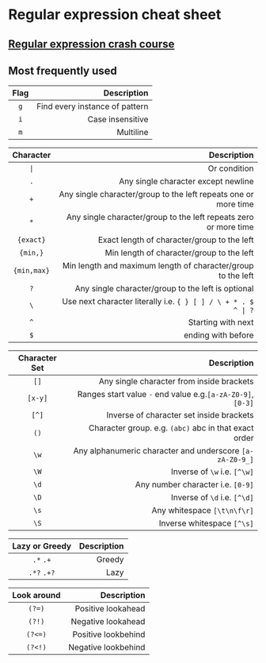# Regular expression cheat sheet

## [Regular expression crash course](https://apoorv.blog/regular-expression/)

## Most frequently used

| Flag   |      Description      | 
|:----------:|-------------:|
| `g` |  Find every instance of pattern | 
| `i` |    Case insensitive   | 
| `m` |    Multiline   | 

| Character   |      Description      | 
|:----------:|-------------:|
| `\|` |    Or condition   |     
| `.` |    Any single character except newline   |     
| `+` |  Any single character/group to the left repeats one or more time | 
| `*` | Any single character/group to the left repeats zero or more time |
| `{exact}` |    Exact length of character/group to the left   |     
| `{min,}` |    Min length of character/group to the left   |     
| `{min,max}` |    Min length and maximum length of character/group to the left   |     
| `?` |    Any single character/group to the left is optional   |     
| `\` |    Use next character literally i.e. `{ } [ ] / \ + * . $ ^ \| ?`  |     
| `^` |    Starting with next   |     
| `$` |    ending with before   |     

| Character Set  |      Description      | 
|:----------:|-------------:|
| `[]` |    Any single character from inside brackets   |     
| `[x-y]` |    Ranges start value `-` end value e.g.`[a-zA-Z0-9]`, `[0-3]`    |     
| `[^]` |    Inverse of character set inside brackets   |     
| `()` |    Character group. e.g. `(abc)` abc in that exact order   |     
| `\w` |    Any alphanumeric character and underscore `[a-zA-Z0-9_]`   |     
| `\W` |    Inverse of `\w` i.e. `[^\w]`   |     
| `\d` |    Any number character i.e. `[0-9]`   |     
| `\D` |    Inverse of `\d` i.e. `[^\d]`   |     
| `\s` |    Any whitespace `[\t\n\f\r]`   |     
| `\S` |    Inverse whitespace `[^\s]`   | 

| Lazy or Greedy  |      Description      | 
|:----------:|-------------:|
| `.*` `.+` |    Greedy   |     
| `.*?` `.+?` |    Lazy   |     

| Look around  |      Description      | 
|:----------:|-------------:|
| `(?=)` |    Positive lookahead   |     
| `(?!)` |    Negative lookahead   |     
| `(?<=)` |    Positive lookbehind   |     
| `(?<!)` |    Negative lookbehind   |     